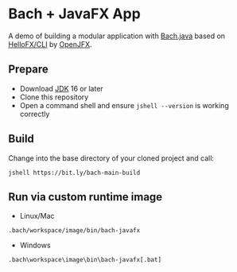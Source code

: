 # Bach + JavaFX App

A demo of building a modular application with [Bach.java] based on [HelloFX/CLI](https://github.com/openjfx/samples/tree/master/HelloFX/CLI) by [OpenJFX].

## Prepare

- Download [JDK] 16 or later
- Clone this repository
- Open a command shell and ensure `jshell --version` is working correctly

## Build

Change into the base directory of your cloned project and call:

```shell script
jshell https://bit.ly/bach-main-build
```

## Run via custom runtime image

- Linux/Mac
```shell script
.bach/workspace/image/bin/bach-javafx
```

- Windows
```shell script
.bach\workspace\image\bin\bach-javafx[.bat]
```


[Bach.java]: https://github.com/sormuras/bach
[JDK]: https://jdk.java.net
[OpenJFX]: https://openjfx.io
